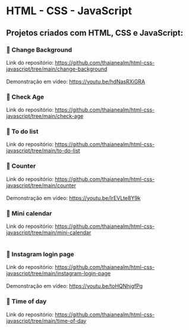 # HTML - CSS - JavaScript

## Projetos criados com HTML, CSS e JavaScript:

### 🔵 Change Background

Link do repositório: https://github.com/thaianealm/html-css-javascript/tree/main/change-background <br/> <br/>
Demonstração em vídeo: https://youtu.be/hdNasRXiGRA

### 🔵 Check Age

Link do repositório: https://github.com/thaianealm/html-css-javascript/tree/main/check-age

### 🔵 To do list

Link do repositório: https://github.com/thaianealm/html-css-javascript/tree/main/to-do-list

### 🔵 Counter

Link do repositório: https://github.com/thaianealm/html-css-javascript/tree/main/counter <br/> <br/>
Demonstração em vídeo: https://youtu.be/lrEVLte8Y9k

### 🔵 Mini calendar

Link do repositório: https://github.com/thaianealm/html-css-javascript/tree/main/mini-calendar <br/> <br/>

### 🔵 Instagram login page

Link do repositório: https://github.com/thaianealm/html-css-javascript/tree/main/instagram-login-page <br/> <br/>
Demonstração em vídeo: https://youtu.be/toHQNhjgfPg

### 🔵 Time of day

Link do repositório: https://github.com/thaianealm/html-css-javascript/tree/main/time-of-day <br/> <br/>
